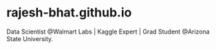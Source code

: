 # rajesh-bhat.github.io
Data Scientist @Walmart Labs | Kaggle Expert | Grad Student @Arizona State University.
